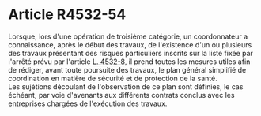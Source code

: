 # Article R4532-54

  
Lorsque, lors d'une opération de troisième catégorie, un coordonnateur a connaissance, après le début des travaux, de l'existence d'un ou plusieurs des travaux présentant des risques particuliers inscrits sur la liste fixée par l'arrêté prévu par l'article [L. 4532-8][1], il prend toutes les mesures utiles afin de rédiger, avant toute poursuite des travaux, le plan général simplifié de coordination en matière de sécurité et de protection de la santé.   
Les sujétions découlant de l'observation de ce plan sont définies, le cas échéant, par voie d'avenants aux différents contrats conclus avec les entreprises chargées de l'exécution des travaux.

 [1]: /affichCodeArticle.do?cidTexte=LEGITEXT000006072050&idArticle=LEGIARTI000006903270&dateTexte=&categorieLien=cid